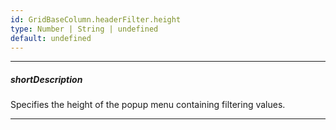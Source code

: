 ```yaml
---
id: GridBaseColumn.headerFilter.height
type: Number | String | undefined
default: undefined
---
```

---
##### shortDescription
Specifies the height of the popup menu containing filtering values.

---
